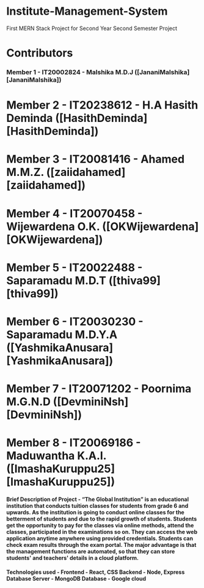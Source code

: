 # Institute-Management-System
First MERN Stack Project for Second Year Second Semester Project
# Contributors

### Member 1 - IT20002824 - Malshika M.D.J ([JananiMalshika][JananiMalshika])
# Member 2 - IT20238612 - H.A Hasith Deminda ([HasithDeminda][HasithDeminda])
# Member 3 - IT20081416 - Ahamed M.M.Z. ([zaiidahamed][zaiidahamed])
# Member 4 - IT20070458 - Wijewardena O.K. ([OKWijewardena][OKWijewardena])
# Member 5 - IT20022488 - Saparamadu M.D.T ([thiva99][thiva99])
# Member 6 - IT20030230 - Saparamadu M.D.Y.A ([YashmikaAnusara][YashmikaAnusara])
# Member 7 - IT20071202 - Poornima M.G.N.D ([DevminiNsh][DevminiNsh])
# Member 8 - IT20069186 - Maduwantha K.A.I. ([ImashaKuruppu25][ImashaKuruppu25])

#### Brief Description of Project - “The Global Institution” is an educational institution that conducts tuition classes for students from grade 6 and upwards. As the institution is going to conduct online classes for the betterment of students and due to the rapid growth of students. Students get the opportunity to pay for the classes via online methods, attend the classes, participated in the examinations so on. They can access the web application anytime anywhere using provided credentials. Students can check exam results through the exam portal. The major advantage is that the management functions are automated, so that they can store students' and teachers' details in a cloud platform.

#### Technologies used - Frontend - React, CSS  Backend - Node, Express  Database Server - MongoDB  Database - Google cloud
